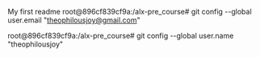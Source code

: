 My first readme
root@896cf839cf9a:/alx-pre_course# git config --global user.email "theophilousjoy@gmail.com"

root@896cf839cf9a:/alx-pre_course# git config --global user.name "theophilousjoy"
